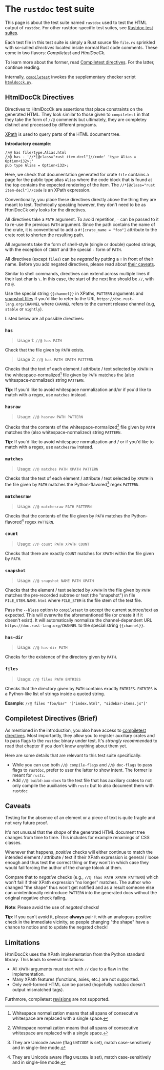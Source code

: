 # The `rustdoc` test suite

This page is about the test suite named `rustdoc` used to test the HTML output of `rustdoc`.
For other rustdoc-specific test suites, see [Rustdoc test suites].

Each test file in this test suite is simply a Rust source file `file.rs` sprinkled with
so-called *directives* located inside normal Rust code comments.
These come in two flavors: *Compiletest* and *HtmlDocCk*.

To learn more about the former, read [Compiletest directives].
For the latter, continue reading.

Internally, [`compiletest`] invokes the supplementary checker script [`htmldocck.py`].

[Rustdoc test suites]: ../tests/compiletest.md#rustdoc-test-suites
[`compiletest`]: ../tests/compiletest.md
[`htmldocck.py`]: https://github.com/rust-lang/rust/blob/master/src/etc/htmldocck.py

## HtmlDocCk Directives

Directives to HtmlDocCk are assertions that place constraints on the generated HTML.
They look similar to those given to `compiletest` in that they take the form of `//@` comments
but ultimately, they are completey distinct and processed by different programs.

[XPath] is used to query parts of the HTML document tree.

**Introductory example**:

```rust,ignore (illustrative)
//@ has file/type.Alias.html
//@ has - '//*[@class="rust item-decl"]//code' 'type Alias = Option<i32>;'
pub type Alias = Option<i32>;
```

Here, we check that documentation generated for crate `file` contains a page for the
public type alias `Alias` where the code block that is found at the top contains the
expected rendering of the item. The `//*[@class="rust item-decl"]//code` is an XPath
expression.

Conventionally, you place these directives directly above the thing they are meant to test.
Technically speaking however, they don't need to be as HtmlDocCk only looks for the directives.

All directives take a `PATH` argument.
To avoid repetition, `-` can be passed to it to re-use the previous `PATH` argument.
Since the path contains the name of the crate, it is conventional to add a
`#![crate_name = "foo"]` attribute to the crate root to shorten the resulting path.

All arguments take the form of shell-style (single or double) quoted strings,
with the exception of `COUNT` and the special `-` form of `PATH`.

All directives (except `files`) can be *negated* by putting a `!` in front of their name.
Before you add negated directives, please read about [their caveats](#caveats).

Similar to shell commands,
directives can extend across multiple lines if their last char is `\`.
In this case, the start of the next line should be `//`, with no `@`.

Use the special string `{{channel}}` in XPaths, `PATTERN` arguments and [snapshot files](#snapshot)
if you'd like to refer to the URL `https://doc.rust-lang.org/CHANNEL` where `CHANNEL` refers to the
current release channel (e.g, `stable` or `nightly`).

Listed below are all possible directives:

[XPath]: https://en.wikipedia.org/wiki/XPath

### `has`

> Usage 1: `//@ has PATH`

Check that the file given by `PATH` exists.

> Usage 2: `//@ has PATH XPATH PATTERN`

Checks that the text of each element / attribute / text selected by `XPATH` in the
whitespace-normalized[^1] file given by `PATH` matches the
(also whitespace-normalized) string `PATTERN`.

**Tip**: If you'd like to avoid whitespace normalization and/or if you'd like to match with a regex,
use `matches` instead.

### `hasraw`

> Usage: `//@ hasraw PATH PATTERN`

Checks that the contents of the whitespace-normalized[^1] file given by `PATH`
matches the (also whitespace-normalized) string `PATTERN`.

**Tip**: If you'd like to avoid whitespace normalization and / or if you'd like to match with a
regex, use `matchesraw` instead.

### `matches`

> Usage: `//@ matches PATH XPATH PATTERN`

Checks that the text of each element / attribute / text selected by `XPATH` in the
file given by `PATH` matches the Python-flavored[^2] regex `PATTERN`.

### `matchesraw`

> Usage: `//@ matchesraw PATH PATTERN`

Checks that the contents of the file given by `PATH` matches the
Python-flavored[^2] regex `PATTERN`.

### `count`

> Usage: `//@ count PATH XPATH COUNT`

Checks that there are exactly `COUNT` matches for `XPATH` within the file given by `PATH`.

### `snapshot`

> Usage: `//@ snapshot NAME PATH XPATH`

Checks that the element / text selected by `XPATH` in the file given by `PATH` matches the
pre-recorded subtree or text (the "snapshot") in file `FILE_STEM.NAME.html` where `FILE_STEM`
is the file stem of the test file.

Pass the `--bless` option to `compiletest` to accept the current subtree/text as expected.
This will overwrite the aforementioned file (or create it if it doesn't exist). It will
automatically normalize the channel-dependent URL `https://doc.rust-lang.org/CHANNEL` to
the special string `{{channel}}`.

### `has-dir`

> Usage: `//@ has-dir PATH`

Checks for the existence of the directory given by `PATH`.

### `files`

> Usage: `//@ files PATH ENTRIES`

Checks that the directory given by `PATH` contains exactly `ENTRIES`.
`ENTRIES` is a Python-like list of strings inside a quoted string.

**Example**: `//@ files "foo/bar" '["index.html", "sidebar-items.js"]'`

[^1]: Whitespace normalization means that all spans of consecutive whitespace are replaced with a single space.
[^2]: They are Unicode aware (flag `UNICODE` is set), match case-sensitively and in single-line mode.

## Compiletest Directives (Brief)

As mentioned in the introduction, you also have access to [compiletest directives].
Most importantly, they allow you to register auxiliary crates and
to pass flags to the `rustdoc` binary under test.
It's *strongly recommended* to read that chapter if you don't know anything about them yet.

Here are some details that are relevant to this test suite specifically:

* While you can use both `//@ compile-flags` and `//@ doc-flags` to pass flags to `rustdoc`,
  prefer to user the latter to show intent. The former is meant for `rustc`.
* Add `//@ build-aux-docs` to the test file that has auxiliary crates to not only compile the
  auxiliaries with `rustc` but to also document them with `rustdoc`

## Caveats

Testing for the absence of an element or a piece of text is quite fragile and not very future proof.

It's not unusual that the *shape* of the generated HTML document tree changes from time to time.
This includes for example renamings of CSS classes.

Whenever that happens, *positive* checks will either continue to match the intended element /
attribute / text if their XPath expression is general / loose enough and thus test the correct thing
or they won't in which case they would fail forcing the author of the change tolook at them.

Compare that to *negative* checks (e.g., `//@ !has PATH XPATH PATTERN`) which won't fail if their
XPath expression "no longer" matches. The author who changed "the shape" thus won't get notified and
as a result someone else can unintentionally reintroduce `PATTERN` into the generated docs without
the original negative check failing.

**Note**: Please avoid the use of *negated* checks!

**Tip**: If you can't avoid it, please **always** pair it with an analogous positive check in the
immediate vicinity, so people changing "the shape" have a chance to notice and to update the
negated check!

## Limitations

HtmlDocCk uses the XPath implementation from the Python standard library.
This leads to several limitations:

* All `XPATH` arguments must start with `//` due to a flaw in the implementation.
* Many XPath features (functions, axies, etc.) are not supported.
* Only well-formed HTML can be parsed (hopefully rustdoc doesn't output mismatched tags).

Furthmore, compiletest [revisions] are not supported.

[revisions]: ../tests/compiletest.md#revisions
[compiletest directives]: ../tests/directives.md

